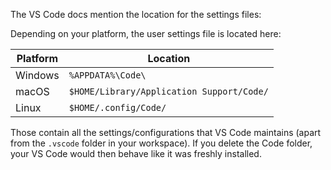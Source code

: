 The VS Code docs mention the location for the settings files:

Depending on your platform, the user settings file is located here:

Platform    | Location
------------|--------------------
Windows     | `%APPDATA%\Code\`
macOS       | `$HOME/Library/Application Support/Code/`
Linux       | `$HOME/.config/Code/`

Those contain all the settings/configurations that VS Code maintains (apart from the `.vscode` folder in your workspace). If you delete the Code folder, your VS Code would then behave like it was freshly installed.